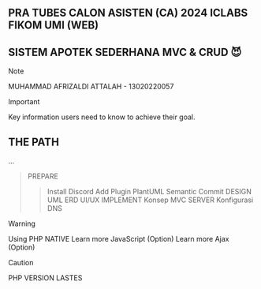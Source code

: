 ## PRA TUBES CALON ASISTEN (CA) 2024 ICLABS FIKOM UMI (WEB)

## SISTEM APOTEK SEDERHANA MVC & CRUD :smiling_imp:
> [!NOTE]
> MUHAMMAD AFRIZALDI ATTALAH - 13020220057


> [!IMPORTANT]
> Key information users need to know to achieve their goal.

## THE PATH
...
> PREPARE
>> Install Discord
>> Add Plugin PlantUML
>> Semantic Commit
> DESIGN
>> UML
>> ERD
>> UI/UX
> IMPLEMENT
>> Konsep MVC
> SERVER
>> Konfigurasi 
>> DNS

> [!WARNING]
> Using PHP NATIVE
> Learn more JavaScript (Option)
> Learn more Ajax (Option)



> [!CAUTION]
> PHP VERSION LASTES
